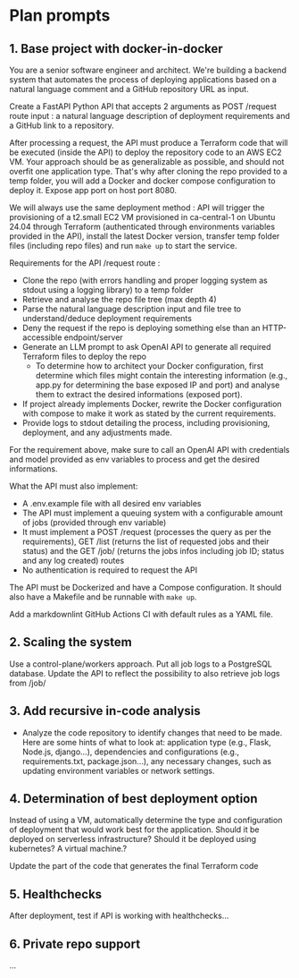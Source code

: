 # Plan prompts

## 1. Base project with docker-in-docker

You are a senior software engineer and architect. We're building a backend system that automates the process of deploying applications based on a natural language comment and a GitHub repository URL as input.

Create a FastAPI Python API that accepts 2 arguments as POST /request route input : a natural language description of deployment requirements and a GitHub link to a repository.

After processing a request, the API must produce a Terraform code that will be executed (inside the API) to deploy the repository code to an AWS EC2 VM. Your approach should be as generalizable as possible, and should not overfit one application type. That's why after cloning the repo provided to a temp folder, you will add a Docker and docker compose configuration to deploy it. Expose app port on host port 8080.

We will always use the same deployment method : API will trigger the provisioning of a t2.small EC2 VM provisioned in ca-central-1 on Ubuntu 24.04 through Terraform (authenticated through environments variables provided in the API), install the latest Docker version, transfer temp folder files (including repo files) and run `make up` to start the service.

Requirements for the API /request route :

- Clone the repo (with errors handling and proper logging system as stdout using a logging library) to a temp folder
- Retrieve and analyse the repo file tree (max depth 4)
- Parse the natural language description input and file tree to understand/deduce deployment requirements
- Deny the request if the repo is deploying something else than an HTTP-accessible endpoint/server
- Generate an LLM prompt to ask OpenAI API to generate all required Terraform files to deploy the repo
  - To determine how to architect your Docker configuration, first determine which files might contain the interesting information (e.g., app.py for determining the base exposed IP and port) and analyse them to extract the desired informations (exposed port).
- If project already implements Docker, rewrite the Docker configuration with compose to make it work as stated by the current requirements.
- Provide logs to stdout detailing the process, including provisioning, deployment, and any adjustments made.

For the requirement above, make sure to call an OpenAI API with credentials and model provided as env variables to process and get the desired informations.

What the API must also implement:

- A .env.example file with all desired env variables
- The API must implement a queuing system with a configurable amount of jobs (provided through env variable)
- It must implement a POST /request (processes the query as per the requirements), GET /list (returns the list of requested jobs and their status) and the GET /job/<id> (returns the jobs infos including job ID; status and any log created) routes
- No authentication is required to request the API

The API must be Dockerized and have a Compose configuration. It should also have a Makefile and be runnable with `make up`.

Add a markdownlint GitHub Actions CI with default rules as a YAML file.

## 2. Scaling the system

Use a control-plane/workers approach. Put all job logs to a PostgreSQL database. Update the API to reflect the possibility to also retrieve job logs from /job/<id>

## 3. Add recursive in-code analysis

- Analyze the code repository to identify changes that need to be made. Here are some hints of what to look at: application type (e.g., Flask, Node.js, django…), dependencies and configurations (e.g., requirements.txt, package.json…), any necessary changes, such as updating environment variables or network settings.

## 4. Determination of best deployment option

Instead of using a VM, automatically determine the type and configuration of deployment that would work best for the application. Should it be deployed on serverless infrastructure? Should it be deployed using kubernetes? A virtual machine.?

Update the part of the code that generates the final Terraform code

## 5. Healthchecks

After deployment, test if API is working with healthchecks...

## 6. Private repo support

...
